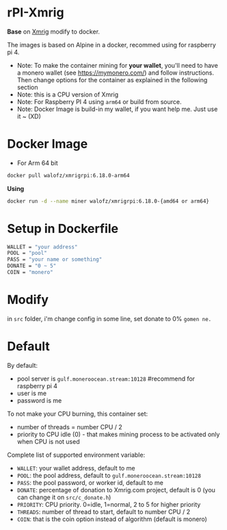 # rPI-Xmrig
**Base** on [Xmrig](https://github.com/xmrig/xmrig) modify to docker.

The images is based on Alpine in a docker, recommed using for raspberry pi 4.

- Note: To make the container mining for **your wallet**, you'll need to have a monero wallet (see https://mymonero.com/) and follow instructions. Then change options for the container as explained in the following section
- Note: this is a CPU version of Xmrig
- Note: For Raspberry PI 4 using `arm64` or build from source.
- Note: Docker Image is build-in my wallet, if you want help me. Just use it ~ (XD)

# Docker Image
- For Arm 64 bit
```bash
docker pull walofz/xmrigrpi:6.18.0-arm64
```

**Using**
```bash
docker run -d --name miner walofz/xmrigrpi:6.18.0-{amd64 or arm64}
```

# Setup in Dockerfile

```bash
WALLET = "your address"
POOL = "pool"
PASS = "your name or something"
DONATE = "0 ~ 5"
COIN = "monero"
```

# Modify
in `src` folder, i'm change config in some line, set donate to 0% `gomen ne.`

# Default

By default:

- pool server is `gulf.moneroocean.stream:10128` #recommend for raspberry pi 4
- user is me
- password is me

To not make your CPU burning, this container set:
- number of threads = number CPU / 2
- priority to CPU idle (0) - that makes mining process to be activated only when CPU is not used

Complete list of supported environment variable:
- `WALLET`: your wallet address, default to me
- `POOL`: the pool address, default to `gulf.moneroocean.stream:10128`
- `PASS`: the pool password, or worker id, default to me
- `DONATE`: percentage of donation to Xmrig.com project, default is 0 (you can change it on `src/c_donate.h`)
- `PRIORITY`: CPU priority. 0=idle, 1=normal, 2 to 5 for higher priority
- `THREADS`: number of thread to start, default to number CPU / 2
- `COIN`: that is the coin option instead of algorithm (default is monero)

